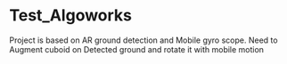 # Test_Algoworks
Project is based on AR ground detection and Mobile gyro scope. Need to Augment cuboid on Detected ground and rotate it with mobile motion
